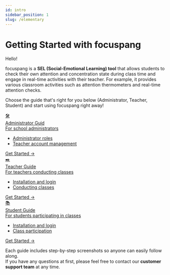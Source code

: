 ```yaml
---
id: intro
sidebar_position: 1
slug: /elementary
---
```


# Getting Started with focuspang

Hello!

focuspang is a **SEL (Social-Emotional Learning) tool** that allows students to check their own attention and concentration state during class time and engage in real-time activities with their teacher.
For example, it provides various classroom activities such as attention thermometers and real-time attention checks.

Choose the guide that's right for you below (Administrator, Teacher, Student) and start using focuspang right away!

<!-- Card-style guide: HTML/CSS only, no JSX style props -->
<div class="fp-card-container fp-card-green">
  <a class="fp-card" href="elementary/admin-guide">
    <div class="fp-card-icon">🛠️</div>
    <div class="fp-card-title">Administrator Guid</div>
    <div class="fp-card-desc">For school administrators</div>
    <ul class="fp-card-features">
      <li>Administrator roles</li>
      <li>Teacher account management</li>
    </ul>
    <div class="fp-card-button">Get Started →</div>
  </a>
  <a class="fp-card" href="elementary/teacher-guide">
    <div class="fp-card-icon">✒️</div>
    <div class="fp-card-title">Teacher Guide</div>
    <div class="fp-card-desc"> For teachers conducting classes</div>
    <ul class="fp-card-features">
      <li>Installation and login</li>
      <li>Conducting classes</li>
    </ul>
    <div class="fp-card-button">Get Started →</div>
  </a>
  <a class="fp-card" href="elementary/student-guide">
    <div class="fp-card-icon">📚</div>
    <div class="fp-card-title">Student Guide</div>
    <div class="fp-card-desc">For students participating in classes</div>
    <ul class="fp-card-features">
      <li>Installation and login</li>
      <li>Class participation</li>
    </ul>
    <div class="fp-card-button">Get Started →</div>
  </a>
</div>

Each guide includes step-by-step screenshots so anyone can easily follow along.\
If you have any questions at first, please feel free to contact our **customer support team** at any time.
